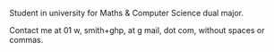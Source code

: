 Student in university for Maths & Computer Science dual major.

Contact me at 01 w, smith+ghp, at g mail, dot com, without spaces or commas.
